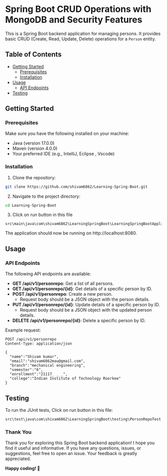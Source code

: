 # Spring Boot CRUD Operations with MongoDB and Security Features

This is a Spring Boot backend application for managing persons. It provides basic CRUD (Create, Read, Update, Delete) operations for a `Person` entity.

## Table of Contents

- [Getting Started](#getting-started)
  - [Prerequisites](#prerequisites)
  - [Installation](#installation)
- [Usage](#usage)
  - [API Endpoints](#api-endpoints)
- [Testing](#testing)

## Getting Started

### Prerequisites

Make sure you have the following installed on your machine:

- Java (version 17.0.0)
- Maven (version 4.0.0)
- Your preferred IDE (e.g., IntelliJ, Eclipse , Vscode)

### Installation

1. Clone the repository:

```bash
git clone https://github.com/shivam6862/Learning-Spring-Boot.git
```

2. Navigate to the project directory:

```bash
cd Learning-Spring-Boot
```

3. Click on run button in this file

```
src\main\java\com\shivam6862\LearningSpringBoot\LearningSpringBootApplication.java
```

The application should now be running on http://localhost:8080.

## Usage

### API Endpoints

The following API endpoints are available:

- **GET /api/v1/personrepo**: Get a list of all persons.
- **GET /api/v1/personrepo/{id}**: Get details of a specific person by ID.
- **POST /api/v1/personrepo**: Create a new person.
  - Request body should be a JSON object with the person details.
- **PUT /api/v1/personrepo/{id}**: Update details of a specific person by ID.
  - Request body should be a JSON object with the updated person details.
- **DELETE /api/v1/personrepo/{id}**: Delete a specific person by ID.

Example request:

```http
POST /api/v1/personrepo
Content-Type: application/json

{
  "name":"Shivam kumar",
  "email":"shivam6862mau@gmail.com",
  "branch":"mechanical engineering",
  "semester":"6",
  "enrollment":"21117_ _ _",
  "college":"Indian Institute of Technology Roorkee"
}
```

## Testing

To run the JUnit tests, Click on run button in this file:

```bash
src\test\java\com\shivam6862\LearningSpringBoot\testing\PersonRepoTest.java
```

### Thank You

Thank you for exploring this Spring Boot backend application! I hope you find it useful and informative. If you have any questions, issues, or suggestions, feel free to open an issue. Your feedback is greatly appreciated.

**Happy coding! 🚀**
